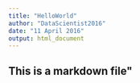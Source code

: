 ```yaml
---
title: "HelloWorld"
author: "DataScientist2016"
date: "11 April 2016"
output: html_document
---
```

## This is a markdown file" 